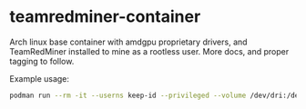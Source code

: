 # teamredminer-container

Arch linux base container with amdgpu proprietary drivers, and TeamRedMiner installed to mine as a rootless user. More docs, and proper tagging to follow.

Example usage:

```sh
podman run --rm -it --userns keep-id --privileged --volume /dev/dri:/dev/dri:rslave ghcr.io/anthr76/teamredminer -a ethash -o stratum+tcp://us1.ethermine.org:4444 -u 0x6e4b81F4f884dD394501be65e5af3265950D3692 --eth_4g_max_alloc=4078 --eth_config=B
```